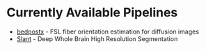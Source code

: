 # Currently Available Pipelines

- [bedpostx](https://github.com/VUIIS/vuiis-cci-info/blob/main/Available%20Pipelines/bedpostx.md) - FSL fiber orientation estimation for diffusion images
- [Slant](https://github.com/VUIIS/vuiis-cci-info/blob/main/Available%20Pipelines/slant.md) - Deep Whole Brain High Resolution Segmentation
